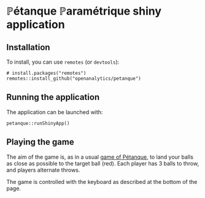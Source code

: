 # ℙétanque ℙaramétrique shiny application

## Installation

To install, you can use `remotes` (or `devtools`):
```
# install.packages("remotes") 
remotes::install_github("openanalytics/petanque")
```

## Running the application

The application can be launched with:
```
petanque::runShinyApp()
```

## Playing the game

The aim of the game is, as in a usual [game of Pétanque](https://en.wikipedia.org/wiki/P%C3%A9tanque), to land your balls as close as possible to the target ball (red).
Each player has 3 balls to throw, and players alternate throws.

The game is controlled with the keyboard as described at the bottom of the page.

